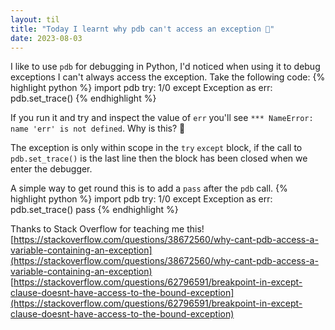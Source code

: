```yaml
---
layout: til
title: "Today I learnt why pdb can't access an exception 🐍"
date: 2023-08-03
---
```


I like to use `pdb` for debugging in Python, I'd noticed when using it to debug exceptions I can't always access the exception. Take the following code:
{% highlight python %}
import pdb
try:
    1/0
except Exception as err:
    pdb.set_trace()
{% endhighlight %}

If you run it and try and inspect the value of `err` you'll see `*** NameError: name 'err' is not defined`. Why is this? 🤔

The exception is only within scope in the `try` `except` block, if the call to `pdb.set_trace()` is the last line then the block has been closed when we enter the debugger.

A simple way to get round this is to add a `pass` after the `pdb` call.
{% highlight python %}
import pdb
try:
    1/0
except Exception as err:
    pdb.set_trace()
    pass
{% endhighlight %}

Thanks to Stack Overflow for teaching me this!
[https://stackoverflow.com/questions/38672560/why-cant-pdb-access-a-variable-containing-an-exception](https://stackoverflow.com/questions/38672560/why-cant-pdb-access-a-variable-containing-an-exception)
<br/>
[https://stackoverflow.com/questions/62796591/breakpoint-in-except-clause-doesnt-have-access-to-the-bound-exception](https://stackoverflow.com/questions/62796591/breakpoint-in-except-clause-doesnt-have-access-to-the-bound-exception)

